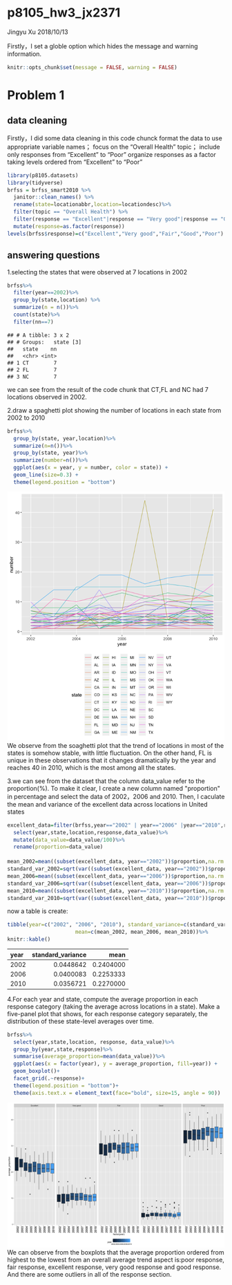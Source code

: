 p8105\_hw3\_jx2371
================
Jingyu Xu
2018/10/13

Firstly，I set a globle option which hides the message and warning information.

``` r
knitr::opts_chunk$set(message = FALSE, warning = FALSE)
```

Problem 1
=========

data cleaning
-------------

Firstly，I did some data cleaning in this code chunck format the data to use appropriate variable names； focus on the “Overall Health” topic； include only responses from “Excellent” to “Poor”
organize responses as a factor taking levels ordered from “Excellent” to “Poor”

``` r
library(p8105.datasets)
library(tidyverse)
brfss = brfss_smart2010 %>%
  janitor::clean_names() %>%
  rename(state=locationabbr,location=locationdesc)%>%
  filter(topic == "Overall Health") %>% 
  filter(response == "Excellent"|response == "Very good"|response == "Good"|response == "Fair"|response == "Poor")%>%
  mutate(response=as.factor(response))
levels(brfss$response)=c("Excellent","Very good","Fair","Good","Poor")
```

answering questions
-------------------

1.selecting the states that were observed at 7 locations in 2002

``` r
brfss%>%
  filter(year==2002)%>%
  group_by(state,location) %>%
  summarize(n = n())%>%
  count(state)%>%
  filter(nn==7)
```

    ## # A tibble: 3 x 2
    ## # Groups:   state [3]
    ##   state    nn
    ##   <chr> <int>
    ## 1 CT        7
    ## 2 FL        7
    ## 3 NC        7

we can see from the result of the code chunk that CT,FL and NC had 7 locations observed in 2002.

2.draw a spaghetti plot showing the number of locations in each state from 2002 to 2010

``` r
brfss%>%
  group_by(state, year,location)%>%
  summarize(n=n())%>%
  group_by(state, year)%>%
  summarize(number=n())%>%
  ggplot(aes(x = year, y = number, color = state)) + 
  geom_line(size=0.3) +
  theme(legend.position = "bottom")
```

![](p8105_hw3_jx2371_files/figure-markdown_github/unnamed-chunk-3-1.png) We observe from the soaghetti plot that the trend of locations in most of the states is somehow stable, with little fluctuation. On the other hand, FL is unique in these observations that it changes dramatically by the year and reaches 40 in 2010, which is the most among all the states.

3.we can see from the dataset that the column data\_value refer to the proportion(%). To make it clear, I create a new column named "proportion" in percentage and select the data of 2002，2006 and 2010. Then, I caculate the mean and variance of the excellent data across locations in United states

``` r
excellent_data=filter(brfss,year=="2002" | year=="2006" |year=="2010",response=="Excellent",state=="NY")%>%
  select(year,state,location,response,data_value)%>%
  mutate(data_value=data_value/100)%>%
  rename(proportion=data_value)

mean_2002=mean((subset(excellent_data, year=="2002"))$proportion,na.rm = TRUE)
standard_var_2002=sqrt(var((subset(excellent_data, year=="2002"))$proportion,na.rm = TRUE))
mean_2006=mean((subset(excellent_data, year=="2006"))$proportion,na.rm = TRUE)
standard_var_2006=sqrt(var((subset(excellent_data, year=="2006"))$proportion,na.rm = TRUE))
mean_2010=mean((subset(excellent_data, year=="2010"))$proportion,na.rm = TRUE)
standard_var_2010=sqrt(var((subset(excellent_data, year=="2010"))$proportion,na.rm = TRUE))
```

now a table is create:

``` r
tibble(year=c("2002", "2006", "2010"), standard_variance=c(standard_var_2002,standard_var_2006,standard_var_2010),
                      mean=c(mean_2002, mean_2006, mean_2010))%>%
knitr::kable()
```

| year |  standard\_variance|       mean|
|:-----|-------------------:|----------:|
| 2002 |           0.0448642|  0.2404000|
| 2006 |           0.0400083|  0.2253333|
| 2010 |           0.0356721|  0.2270000|

4.For each year and state, compute the average proportion in each response category (taking the average across locations in a state). Make a five-panel plot that shows, for each response category separately, the distribution of these state-level averages over time.

``` r
brfss%>%
  select(year,state,location, response, data_value)%>%
  group_by(year,state,response)%>%
  summarise(average_proportion=mean(data_value))%>%
  ggplot(aes(x = factor(year), y = average_proportion, fill=year)) + 
  geom_boxplot()+
  facet_grid(.~response)+
  theme(legend.position = "bottom")+
  theme(axis.text.x = element_text(face="bold", size=15, angle = 90))
```

![](p8105_hw3_jx2371_files/figure-markdown_github/unnamed-chunk-6-1.png) We can observe from the boxplots that the average proportion ordered from highest to the lowest from an overall average trend aspect is:poor response, fair response, excellent response, very good response and good response. And there are some outliers in all of the response section.
